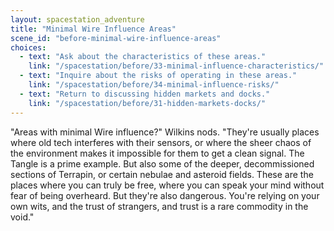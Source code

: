 ```yaml
---
layout: spacestation_adventure
title: "Minimal Wire Influence Areas"
scene_id: "before-minimal-wire-influence-areas"
choices:
  - text: "Ask about the characteristics of these areas."
    link: "/spacestation/before/33-minimal-influence-characteristics/"
  - text: "Inquire about the risks of operating in these areas."
    link: "/spacestation/before/34-minimal-influence-risks/"
  - text: "Return to discussing hidden markets and docks."
    link: "/spacestation/before/31-hidden-markets-docks/"
---
```


"Areas with minimal Wire influence?" Wilkins nods. "They're usually places where old tech interferes with their sensors, or where the sheer chaos of the environment makes it impossible for them to get a clean signal. The Tangle is a prime example. But also some of the deeper, decommissioned sections of Terrapin, or certain nebulae and asteroid fields. These are the places where you can truly be free, where you can speak your mind without fear of being overheard. But they're also dangerous. You're relying on your own wits, and the trust of strangers, and trust is a rare commodity in the void."
